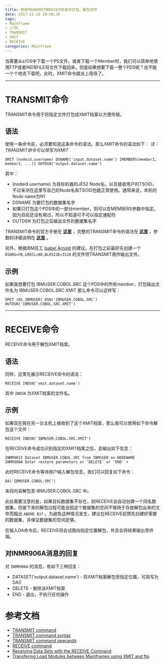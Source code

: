 ```yaml
---
title: 使用TRANSMIT和RECEIVE命令打包、解包文件
date: 2017-11-19 20:58:35
tags: 
- Mainframe
- z/OS
- TRANSMIT
- XMIT
- RECEIVE
categories: Mainframe
---
```

当需要从z/OS中下载一个PS文件，或者下载一个Member时，我们可以简单地使用FTP或者IND$FILE将文件下载回来，但是如果想要下载一整个PDS呢？总不能一个个地去下载吧，此时，XMIT命令就派上用场了。

<!--more-->

---

# TRANSMIT命令

TRANSMIT命令用于将指定文件打包成XMIT档案以方便传输。

## 语法
使用一条命令前，必须要知道这条命令的语法。那么XMIT命令的语法如下：
*注：TRANSMIT命令可以简写为XMIT*
```
XMIT (nodeid.username) DSNAME('input.dataset.name') [MEMBERS(member1, member2, ...)] OUTDSN('output.dataset.name')
```
其中：
+ (nodeid.username) 为目标机器的JES2 Node名，以及接收用户的TSOID，不过亲测在这里写自己的Node名和TSOID也能正常使用。通常来说，本机的Node name为N1
+ DSNAME 为要打包的数据集名字
+ 如果只打包这个PDS中的一部分member，则可以在MEMBERS参数中指定。因为目前还没有用过，所以不知道可不可以指定通配符
+ OUTDSN 为打包之后输出文件的数据集名字

TRANSMIT命令的官方手册在 [**这里**](https://www.ibm.com/support/knowledgecenter/en/SSLTBW_2.1.0/com.ibm.zos.v2r1.ikjc500/transmi.htm) ，完整的TRANSMIT命令的语法在 [**这里**](https://www.ibm.com/support/knowledgecenter/en/SSLTBW_2.1.0/com.ibm.zos.v2r1.ikjc500/transsyn.htm) ，参数的详细说明在 [**这里**](https://www.ibm.com/support/knowledgecenter/en/SSLTBW_2.1.0/com.ibm.zos.v2r1.ikjc500/transmitcomop.htm) 。

另外，根据IBM员工 [Isabel Arnold](https://www.ibm.com/developerworks/community/profiles/html/profileView.do?userid=060000AEQ2&lang=en) 的建议，在打包之前最好先创建一个 `DSORG=FB,LRECL=80,BLKSIZE=3120` 的文件供TRANSMIT用作输出文件。

## 示例
如果我想要打包 IBMUSER.COBOL.SRC 这个PDS中的所有member，打包输出文件名为 IBMUSER.COBOL.SRC.XMIT 那么命令可以这样写：
```
XMIT (N1.IBMUSER) DSN('IBMUSER.COBOL.SRC') OUTDSN('IBMUSER.COBOL.SRC.XMIT')
```

---

# RECEIVE命令

RECEIVE命令用于解包XMIT档案。

## 语法
同样，这里先展示RECEIVE命令的语法：
```
RECEIVE INDSN('xmit.dataset.name')
```
其中 `INDSN` 为XMIT档案的文件名。

## 示例
如果现在我在另一台主机上接收到了这个XMIT档案，那么我可以使用如下命令解包这个文件：
```
RECEIVE INDSN('IBMUSER.COBOL.SRC.XMIT')
```

在RECEIVE命令成功识别指定的XMIT档案之后，会输出如下信息：
```
INMR901I Dataset IBMUSER.COBOL.SRC from IBMUSER on NODENAME
INMR906A Enter restore parameters or 'DELETE' or 'END' +
```

此时RECEIVE命令等待用户输入解包信息，我们可以回复如下命令：
```
DA('IBMUSER.COBOL.SRC')
```
来将内容解包至 IBMUSER.COBOL.SRC 中。

此处需要注意的是，如果目标数据集不存在，则RECEIVE会自动创建一个同名数据集，但接下来的解包过程可能会因这个数据集的空间不够用于存放解包出来的文件而报出 `ABEND B37` 。为避免这种情况发生，建议在RECEIVE前预先创建好需要的数据集，并保证数据集的空间足够。

在输入DA命令后，RECEIVE将会试图向指定位置解包，并且会将结果输出至终端。

## 对INMR906A消息的回复
对 `INMR906A` 的消息，有如下三种回复：
+ DATASET('output.dataset.name') - 将XMIT档案解包至指定位置，可简写为DA()
+ DELETE - 删除该XMIT档案
+ END - 退出，不执行任何操作

# 参考文档

+ [TRANSMIT command](https://www.ibm.com/support/knowledgecenter/en/SSLTBW_2.1.0/com.ibm.zos.v2r1.ikjc500/transmi.htm)
+ [TRANSMIT command syntax](https://www.ibm.com/support/knowledgecenter/en/SSLTBW_2.1.0/com.ibm.zos.v2r1.ikjc500/transsyn.htm)
+ [TRANSMIT command operands](https://www.ibm.com/support/knowledgecenter/en/SSLTBW_2.1.0/com.ibm.zos.v2r1.ikjc500/transmitcomop.htm)
+ [RECEIVE command](https://www.ibm.com/support/knowledgecenter/en/SSLTBW_2.1.0/com.ibm.zos.v2r1.ikjc400/ikjc400123.htm)
+ [Receiving Data Sets with the RECEIVE Command](https://www.ibm.com/support/knowledgecenter/en/SSLTBW_2.1.0/com.ibm.zos.v2r1.ikjc200/dsrec.htm)
+ [Transfering Load Modules between Mainframes using XMIT and ftp](https://www.ibm.com/developerworks/community/blogs/cicsabel/entry/transfering_load_modules_between_mainframes_using_xmit_and_ftp20?lang=en)